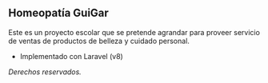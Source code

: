 ## Homeopatía GuiGar

Este es un proyecto escolar que se pretende agrandar para proveer servicio de ventas de productos de belleza y cuidado personal.

- Implementado con Laravel (v8)


*Derechos reservados.*

